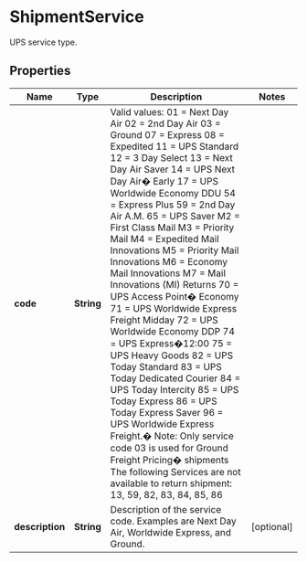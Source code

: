 

# ShipmentService

UPS service type.

## Properties

| Name | Type | Description | Notes |
|------------ | ------------- | ------------- | -------------|
|**code** | **String** | Valid values:  01 &#x3D; Next Day Air 02 &#x3D; 2nd Day Air 03 &#x3D; Ground 07 &#x3D; Express 08 &#x3D; Expedited 11 &#x3D; UPS Standard 12 &#x3D; 3 Day Select 13 &#x3D; Next Day Air Saver 14 &#x3D; UPS Next Day Air� Early                           17 &#x3D; UPS Worldwide Economy DDU 54 &#x3D; Express Plus 59 &#x3D; 2nd Day Air A.M.  65 &#x3D; UPS Saver M2 &#x3D; First Class Mail M3 &#x3D; Priority Mail M4 &#x3D; Expedited MaiI Innovations M5 &#x3D; Priority Mail Innovations M6 &#x3D; Economy Mail Innovations                                                                                                                                                                                                                                                                   M7 &#x3D; MaiI Innovations (MI) Returns 70 &#x3D; UPS Access Point� Economy 71 &#x3D; UPS Worldwide Express Freight Midday            72 &#x3D; UPS Worldwide Economy DDP 74 &#x3D; UPS Express�12:00                                    75 &#x3D; UPS Heavy Goods 82 &#x3D; UPS Today Standard 83 &#x3D; UPS Today Dedicated Courier 84 &#x3D; UPS Today Intercity 85 &#x3D; UPS Today Express 86 &#x3D; UPS Today Express Saver 96 &#x3D; UPS Worldwide Express Freight.�   Note: Only service code 03 is used for Ground Freight Pricing� shipments  The following Services are not available to return shipment: 13, 59, 82, 83, 84, 85, 86 |  |
|**description** | **String** | Description of the service code. Examples are Next Day Air, Worldwide Express, and Ground. |  [optional] |



